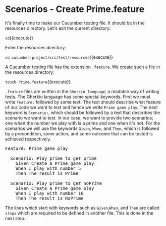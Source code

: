 # Scenarios - Create Prime.feature

It's finally time to make our Cucumber testing file. It should be in the resources directory. Let's exit the current directory:

`cd`{{execute}}

Enter the resources directory:

`cd cucumber-project/src/test/resources`{{execute}}

A Cucumber testing file has the extension `.feature`. We create such a file in the resources directory:

`touch Prime.feature`{{execute}}

`.feature` files are written in the `Gherkin language`; a readable way of writing tests. The Gherkin language has some
special keywords. First we must write `Feature:` followed by some text. The text should describe what feature of our code we want to test and hence we write `Prime game play`.
The next keyword is `Scenario:`, which should be followed by a text that describes the scenario we want to test. In our case, we want to provide two scenarios; one when the number
we play with is a prime and one when it's not. For the scenarios we will use the keywords `Given`, `When`, and `Then`, which is followed by a precondition, some action, and some outcome that can be tested is achieved respectively.

<pre class="file" data-filename="./cucumber-project/src/test/resources/Prime.feature" data-target="replace">
Feature: Prime game play

  Scenario: Play prime to get prime
    Given Create a Prime game play
    When I play with number 5
    Then The result is Prime

  Scenario: Play prime to get noPrime
    Given Create a Prime game play
    When I play with number 10
    Then The result is NoPrime
</pre>

The lines which start with keywords such as `Given`,`When`, and `Then` are called `steps` which are required to be defined in another file. This is done in the next step. 

